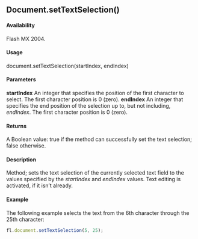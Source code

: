 ## Document.setTextSelection()

#### Availability

Flash MX 2004.

#### Usage

document.setTextSelection(startIndex, endIndex)

#### Parameters

**startIndex** An integer that specifies the position of the first character to select. The first character position is 0 (zero).
**endIndex** An integer that specifies the end position of the selection up to, but not including, *endIndex*. The first character position is 0 (zero).

#### Returns

A Boolean value: true if the method can successfully set the text selection; false otherwise.

#### Description

Method; sets the text selection of the currently selected text field to the values specified by the *startIndex* and *endIndex*
values. Text editing is activated, if it isn’t already.

#### Example

The following example selects the text from the 6th character through the 25th character:

```javascript
fl.document.setTextSelection(5, 25);

```